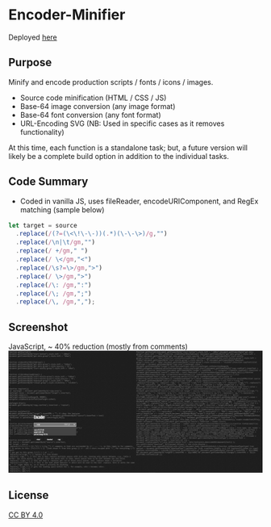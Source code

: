 # Encoder-Minifier

Deployed [here](https://encoder-minifier.netlify.app/)

## Purpose
Minify and encode production scripts / fonts / icons / images.
* Source code minification (HTML / CSS / JS)
* Base-64 image conversion (any image format)
* Base-64 font conversion (any font format)
* URL-Encoding SVG (NB: Used in specific cases as it removes functionality)

At this time, each function is a standalone task; but, a future version will likely be a complete build option in addition to the individual tasks.

## Code Summary
* Coded in vanilla JS, uses fileReader, encodeURIComponent, and RegEx matching (sample below)
```javascript
let target = source
  .replace(/(?=(\<\!\-\-))(.*)(\-\-\>)/g,"") 
  .replace(/\n|\t/gm,"")
  .replace(/ +/gm," ") 
  .replace(/ \</gm,"<")
  .replace(/\s?=\>/gm,">") 
  .replace(/ \>/gm,">")
  .replace(/\: /gm,":")
  .replace(/\; /gm,";")
  .replace(/\, /gm,",");
```

## Screenshot
JavaScript, ~ 40% reduction (mostly from comments)
![](./images/ss1.png)

## License
[CC BY 4.0](https://creativecommons.org/licenses/by/4.0/)